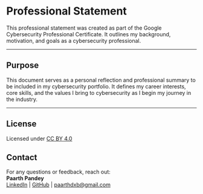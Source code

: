 # Professional Statement

This professional statement was created as part of the Google Cybersecurity Professional Certificate. It outlines my background, motivation, and goals as a cybersecurity professional.

---

## Purpose

This document serves as a personal reflection and professional summary to be included in my cybersecurity portfolio. It defines my career interests, core skills, and the values I bring to cybersecurity as I begin my journey in the industry.

---

## License

Licensed under [CC BY 4.0](https://creativecommons.org/licenses/by/4.0/)

## Contact

For any questions or feedback, reach out:  
**Paarth Pandey**  
[LinkedIn](https://www.linkedin.com/in/paarth-pandey-13779529b/) | [GitHub](https://github.com/paarthpandey10) | paarthdxb@gmail.com
